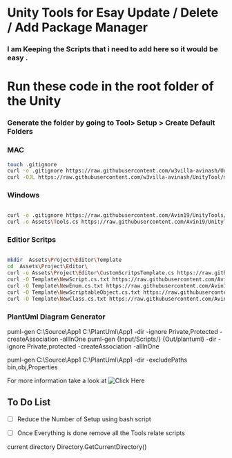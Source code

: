 # Unity Tools for Esay Update / Delete / Add Package Manager

### I am Keeping the Scripts that i need to  add here so it would be easy .


# Run these code in the root folder of the Unity 

### Generate the folder by going to Tool> Setup > Create Default Folders


### MAC 


```bash
touch .gitignore
curl -o .gitignore https://raw.githubusercontent.com/w3villa-avinash/UnityTool/main/.gitignore
curl -OJL https://raw.githubusercontent.com/w3villa-avinash/UnityTool/main/Tools.cs


```
### Windows 

```bash

curl -o .gitignore https://raw.githubusercontent.com/Avin19/UnityTools/main/.gitignore
curl -o Assets\Tools.cs https://raw.githubusercontent.com/Avin19/UnityTools/main/Tools.cs 
```

### Editior Scritps 

```bash 

mkdir  Assets\Project\Editor\Template
cd  Assets\Project\Editor\
curl -o Assets\Project\Editor\CustomScritpsTemplate.cs https://raw.githubusercontent.com/Avin19/UnityTools/main/CustomScriptsTemplate.cs
curl -O Template\NewScript.cs.txt https://raw.githubusercontent.com/Avin19/UnityTools/main/Template/NewScript.cs.txt 
curl -O Template\NewEnum.cs.txt https://raw.githubusercontent.com/Avin19/UnityTools/main/Template/NewEnum.cs.Txt
curl -O Template\NewScriptableObject.cs.txt https://raw.githubusercontent.com/Avin19/UnityTools/main/Template/NewScriptableObject.cs.txt
curl -O Template\NewClass.cs.txt https://raw.githubusercontent.com/Avin19/UnityTools/main/Template/NewClass.cs.txt
```

### PlantUml Diagram Generator 

puml-gen C:\Source\App1 C:\PlantUml\App1 -dir -ignore Private,Protected -createAssociation -allInOne
puml-gen {Input/Scripts/} {Out/plantuml} -dir -ignore Private,protected -createAssociation -allInOne 


puml-gen C:\Source\App1 C:\PlantUml\App1 -dir -excludePaths bin,obj,Properties


For more information take a look at 
![Click Here](https://github.com/pierre3/PlantUmlClassDiagramGenerator)






## To Do List 

- [ ] Reduce the Number of Setup using bash script 
- [ ] Once Everything is done remove all the Tools relate scripts 


current directory Directory.GetCurrentDirectory()